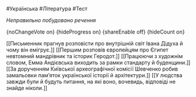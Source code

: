 #Українська #Література #Тест

*Неправильно побудовано речення*

{noChangeVote on}
{hideProgress on}
{shareEnable off}
{hideCount on}

[[Письменник прагнув розповісти про внутрішній світ Івана Дідуха й чому він емігрує.]]
[[Першим розповів європейцям про Єгипет невтомний мандрівник та історик Геродот.]]
[[Працюючи з художнім словом, Емма Андієвська виходить за рамки стандарту й буденщини.]]
[[За дорученням Київської археографічної комісії Шевченко робив замальовки пам’яток української історії й архітектури.]]
[[У людства завжди були й будуть питання, на які воно, вочевидь, відповіді не знайде ніколи.]]

